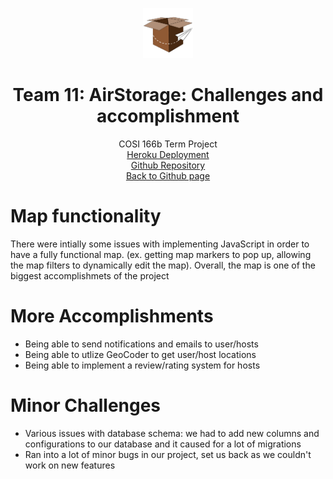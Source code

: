 <p align="center">
  <a href="https://mikeq0621.github.io/COSI166_team11/">
    <img src="../app/assets/images/AirStorageIcon2.png" alt="Logo" width="80" height="80">
  </a>
  <h1 align="center">Team 11: AirStorage: Challenges and accomplishment</h1>
  <p align="center">
    COSI 166b Term Project
    <br>
    <a href="https://airstorage.herokuapp.com/">Heroku Deployment</a>
    <br>
    <a href="https://github.com/Mikeq0621/COSI166_team11">Github Repository</a>
    <br>
    <a href="https://mikeq0621.github.io/COSI166_team11/">Back to Github page</a>
  </p>
</p>

# Map functionality
<p> There were intially some issues with implementing JavaScript in order to have a fully functional map. (ex. getting map markers to pop up, allowing the map           filters to dynamically edit the map). Overall, the map is one of the biggest accomplishmets of the project  </p>

# More Accomplishments  
 * Being able to send notifications and emails to user/hosts
 * Being able to utlize GeoCoder to get user/host locations 
 * Being able to implement a review/rating system for hosts

# Minor Challenges
 * Various issues with database schema: we had to add new columns and configurations to our database and it caused for a lot of migrations 
 * Ran into a lot of minor bugs in our project, set us back as we couldn't work on new features
